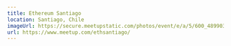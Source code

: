 ```yaml
---
title: Ethereum Santiago
location: Santiago, Chile
imageUrl: https://secure.meetupstatic.com/photos/event/e/a/5/600_489903749.jpeg
url: https://www.meetup.com/ethsantiago/
---
```

